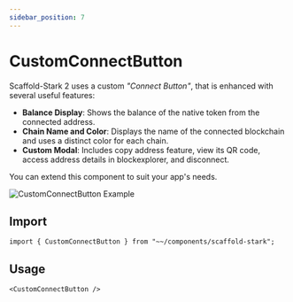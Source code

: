 ```yaml
---
sidebar_position: 7
---
```


# CustomConnectButton

Scaffold-Stark 2 uses a custom _"Connect Button"_, that is enhanced with several useful features:

- **Balance Display**: Shows the balance of the native token from the connected address.
- **Chain Name and Color**: Displays the name of the connected blockchain and uses a distinct color for each chain.
- **Custom Modal**: Includes copy address feature, view its QR code, access address details in blockexplorer, and disconnect.

You can extend this component to suit your app's needs.

![CustomConnectButton Example](/img/RainbowKitCustomConnectButton.gif)

## Import

```tsx
import { CustomConnectButton } from "~~/components/scaffold-stark";
```

## Usage

```tsx
<CustomConnectButton />
```
